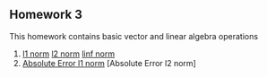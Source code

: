 ## Homework 3

This homework contains basic vector and linear algebra operations

1. [l1 norm](https://github.com/kaiudall/MATH4610/blob/master/SoftwareManual/norm1.md)
   [l2 norm](https://github.com/kaiudall/MATH4610/blob/master/SoftwareManual/norm2.md)
   [linf norm](https://github.com/kaiudall/MATH4610/blob/master/SoftwareManual/norminf.md)
2. [Absolute Error l1 norm](https://github.com/kaiudall/MATH4610/blob/master/SoftwareManual/abserrornorm1.md)
   [Absolute Error l2 norm]
